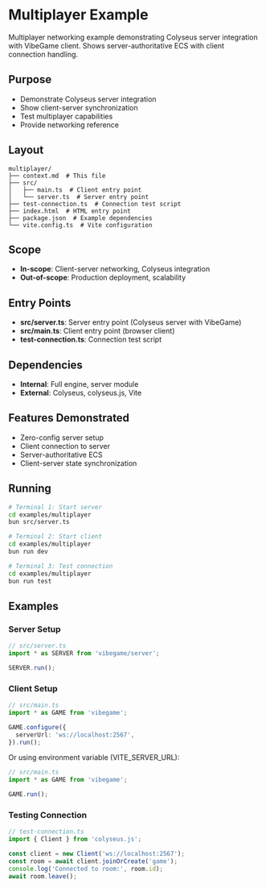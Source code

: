 # Multiplayer Example

<!-- LLM:OVERVIEW -->
Multiplayer networking example demonstrating Colyseus server integration with VibeGame client. Shows server-authoritative ECS with client connection handling.
<!-- /LLM:OVERVIEW -->

## Purpose

- Demonstrate Colyseus server integration
- Show client-server synchronization
- Test multiplayer capabilities
- Provide networking reference

## Layout

```
multiplayer/
├── context.md  # This file
├── src/
│   ├── main.ts  # Client entry point
│   └── server.ts  # Server entry point
├── test-connection.ts  # Connection test script
├── index.html  # HTML entry point
├── package.json  # Example dependencies
└── vite.config.ts  # Vite configuration
```

## Scope

- **In-scope**: Client-server networking, Colyseus integration
- **Out-of-scope**: Production deployment, scalability

## Entry Points

- **src/server.ts**: Server entry point (Colyseus server with VibeGame)
- **src/main.ts**: Client entry point (browser client)
- **test-connection.ts**: Connection test script

## Dependencies

- **Internal**: Full engine, server module
- **External**: Colyseus, colyseus.js, Vite

## Features Demonstrated

- Zero-config server setup
- Client connection to server
- Server-authoritative ECS
- Client-server state synchronization

## Running

```bash
# Terminal 1: Start server
cd examples/multiplayer
bun src/server.ts

# Terminal 2: Start client
cd examples/multiplayer
bun run dev

# Terminal 3: Test connection
cd examples/multiplayer
bun run test
```

<!-- LLM:EXAMPLES -->
## Examples

### Server Setup

```typescript
// src/server.ts
import * as SERVER from 'vibegame/server';

SERVER.run();
```

### Client Setup

```typescript
// src/main.ts
import * as GAME from 'vibegame';

GAME.configure({
  serverUrl: 'ws://localhost:2567',
}).run();
```

Or using environment variable (VITE_SERVER_URL):

```typescript
// src/main.ts
import * as GAME from 'vibegame';

GAME.run();
```

### Testing Connection

```typescript
// test-connection.ts
import { Client } from 'colyseus.js';

const client = new Client('ws://localhost:2567');
const room = await client.joinOrCreate('game');
console.log('Connected to room:', room.id);
await room.leave();
```
<!-- /LLM:EXAMPLES -->
